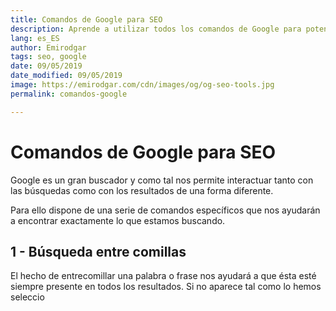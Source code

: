 ```yaml
---
title: Comandos de Google para SEO
description: Aprende a utilizar todos los comandos de Google para potenciar el SEO de tu página
lang: es_ES
author: Emirodgar
tags: seo, google
date: 09/05/2019
date_modified: 09/05/2019
image: https://emirodgar.com/cdn/images/og/og-seo-tools.jpg
permalink: comandos-google

---
```


# Comandos de Google para SEO

Google es un gran buscador y como tal nos permite interactuar tanto con las búsquedas como con los resultados de una forma diferente.

Para ello dispone de una serie de comandos específicos que nos ayudarán a encontrar exactamente lo que estamos buscando.

## 1 - Búsqueda entre comillas

El hecho de entrecomillar una palabra o frase nos ayudará a que ésta esté siempre presente en todos los resultados. Si no aparece tal como lo hemos seleccio
<!--stackedit_data:
eyJoaXN0b3J5IjpbLTE0OTYyMzM2MjQsMTU5NDEzMzk5Ml19
-->